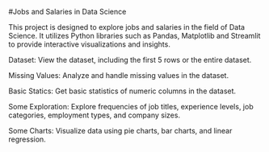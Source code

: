 #Jobs and Salaries in Data Science

This project is designed to explore jobs and salaries in the field of Data Science. It utilizes Python libraries such as Pandas, Matplotlib and Streamlit to provide interactive visualizations and insights.

Dataset: View the dataset, including the first 5 rows or the entire dataset.

Missing Values: Analyze and handle missing values in the dataset.

Basic Statics: Get basic statistics of numeric columns in the dataset.

Some Exploration: Explore frequencies of job titles, experience levels, job categories, employment types, and company sizes.

Some Charts: Visualize data using pie charts, bar charts, and linear regression.
